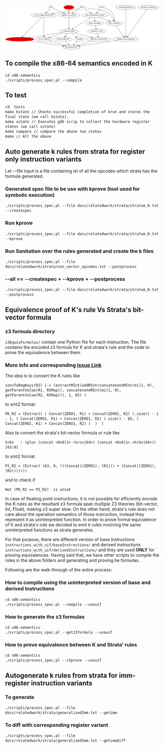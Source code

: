 ![Dependency tree of Source Code](docs/import_graph.png)

## To compile the x86-64 semantics encoded in K

```
cd x86-semantics
./scripts/process_spec.pl --compile
```


## To test
```
cd  tests
make kstate // Checks successful completion of krun and stores the final state (we call kstate).
make xstate // Executes gdb scrip to collect the hardware register states (we call xstate)
make compare // compare the above two states
make // All the above
```

## Auto generate k rules from strata for register only instruction variants
Let --file input is a file containing lst of all the opcodes which strata has the formula generated.

### Generated spec file to be use with kprove (tool used for symbolic execution)
```
./scripts/process_spec.pl --file docs/relatedwork/strata/stratum_0.txt --createspec
```
### Run kprove
```
./scripts/process_spec.pl --file docs/relatedwork/strata/stratum_0.txt --kprove
```
### Run Sanitation over the rules generated and create the k files
```
./scripts/process_spec.pl --file docs/relatedwork/strata/non_vector_opcodes.txt --postprocess
```

### --all ==  --createspec + --kprove + --postprocess
```
./scripts/process_spec.pl --file docs/relatedwork/strata/stratum_0.txt --postprocess
```

## Equivalence proof of K's rule Vs Strata's bit-vector formula
### z3 formula directory 
`z3EquivFormulas/` contain one Python file for each instruction. The file contains the encoded z3 formula for K and strata's rule and the code to prove the equivalence between them.

### More info and corresponding [Issue Link](https://github.com/sdasgup3/binary-decompilation/issues/49)
The idea is to convert the K rules like
```
convToRegKeys(R2) |-> (extractMInt(addMInt(concatenateMInt(mi(1, 0), getParentValue(R1, RSMap)), concatenateMInt(mi(1, 0), getParentValue(R2, RSMap))), 1, 65) )
```
to smt2 format:
```
PK_R2 = (Extract( ( Concat(ZERO1, R1) + Concat(ZERO1, R2) ).size() - 1 - 1, ( Concat(ZERO1, R1) + Concat(ZERO1, R2) ).size() - 65, ( Concat(ZERO1, R1) + Concat(ZERO1, R2) )  )  )
```
Also to convert the strata's bit-vector formula or rule  like
```
%rbx   : (plus (concat <0x0|1> <%rcx|64>) (concat <0x0|1> <%rbx|64>))[63:0]
```
to smt2 format
```
PS_R2 = (Extract (63, 0, (((Concat((ZERO1), (R1))) + (Concat((ZERO1), (R2)))))))
```
and to check if
```
Not (PK_R2 == PS_R2)  is unsat
```

In case of floating point instructions, it is not possible for efficiently encode the K rules as the resultant z3 formula span multiple Z3 theories (bit-vector, Int, Float), making z3 super slow.
On the other hand, strata's rule does not care about the operation semantics of those instruction, instead they represent it as uninterpreted function. 
In order to prove formal equivalence of K and strata's rule we decided to emit k rules involving the same uninterpreted functions as strata generates. 

For that purpose, there are different version of base Instructions `instructions_with_uif/baseInstructions/` and derived instructions `instructions_with_uif/derivedInstructions/` and they are used **ONLY** for proving equivalences. Having said that, we have other scripts to compile the rules in the above folders and generating and proving he formulas.

Following are the walk-through of the entire process:

### How to compile using the uninterpreted version of base and derived Instructions  
```
cd x86-semantics
./scripts/process_spec.pl --compile --useuif 
```

### How to generate the z3 formulas 
```
cd x86-semantics
./scripts/process_spec.pl --getz3formula --useuif 
```

### How to prove equivalence between K and Strata' rules
```
cd x86-semantics
./scripts/process_spec.pl --z3prove --useuif 
```

## Autogenerate k rules from strata for imm-register instruction variants
### To generate
```
./scripts/process_spec.pl --file docs/relatedwork/strata/generalizedImm.txt --getimm
```

### To diff with corresponding register variant
```
./scripts/process_spec.pl --file docs/relatedwork/strata/generalizedImm.txt --getimmdiff
```

